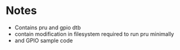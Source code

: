# Notes
- Contains pru and gpio dtb
- contain modification in filesystem required to run pru minimally
- and GPIO sample code
